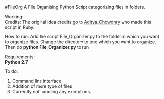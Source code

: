 #FileOrg
A File Organising Python Script categorizing files in folders.

Working:  
Credits: The original idea credits go to [Aditya_Chowdhry](https://github.com/Aditya-Chowdhry/file_organizer) who made this script in Ruby. 

How to run:
Add the script File_Organizer.py to the folder in which you want to organize files.
Change the directory to one which you want to organize.
Then do  <b>python File_Organizer.py</b>  to run  

Requirements:  
<b>Python 2.7</b>  

To do:  
1. Command line interface  
2. Addition of more type of files  
3. Currently not handling any exceptions.
